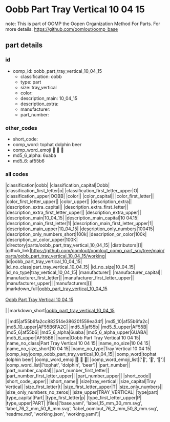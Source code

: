 # Oobb Part Tray Vertical 10 04 15  

note: This is part of OOMP the Oopen Organization Method For Parts. For more details: https://github.com/oomlout/oomp_base

##  part details





### id
* oomp_id: oobb_part_tray_vertical_10_04_15
  * classification: oobb
  * type: part
  * size: tray_vertical
  * color: 
  * description_main: 10_04_15
  * description_extra: 
  * manufacturer: 
  * part_number: 

### other_codes
* short_code: 
* oomp_word: tophat dolphin beer
* oomp_word_emoji :tophat: :dolphin: :beer:
* md5_6_alpha: 6uaba
* md5_6: af55b6

### all codes 
|classification|oobb|
|classification_capital|Oobb|
|classification_first_letter|o|
|classification_first_letter_upper|O|
|classification_upper|OOBB|
|color||
|color_capital||
|color_first_letter||
|color_first_letter_upper||
|color_upper||
|description_extra||
|description_extra_capital||
|description_extra_first_letter||
|description_extra_first_letter_upper||
|description_extra_upper||
|description_main|10_04_15|
|description_main_capital|10 04.15|
|description_main_first_letter|1|
|description_main_first_letter_upper|1|
|description_main_upper|10_04_15|
|description_only_numbers|100415|
|description_only_numbers_short|100k|
|description_or_color|100k|
|description_or_color_upper|100K|
|directory|parts/oobb_part_tray_vertical_10_04_15|
|distributors|[]|
|github_link|https://github.com/oomlout/oomlout_oomp_part_src/tree/main/parts/oobb_part_tray_vertical_10_04_15/working|
|id|oobb_part_tray_vertical_10_04_15|
|id_no_class|part_tray_vertical_10_04_15|
|id_no_size|10_04_15|
|id_no_type|tray_vertical_10_04_15|
|manufacturer||
|manufacturer_capital||
|manufacturer_first_letter||
|manufacturer_first_letter_upper||
|manufacturer_upper||
|manufacturers|[]|
|markdown_full|[oobb_part_tray_vertical_10_04_15](https://github.com/oomlout/oomlout_oomp_part_src/tree/main/parts/oobb_part_tray_vertical_10_04_15/working)<br>[](https://github.com/oomlout/oomlout_oomp_part_src/tree/main/parts/oobb_part_tray_vertical_10_04_15/working)<br>[Oobb Part Tray Vertical 10 04 15](https://github.com/oomlout/oomlout_oomp_part_src/tree/main/parts/oobb_part_tray_vertical_10_04_15/working)<br><br>|
|markdown_short|[oobb_part_tray_vertical_10_04_15](https://github.com/oomlout/oomlout_oomp_part_src/tree/main/parts/oobb_part_tray_vertical_10_04_15/working)<br><br>|
|md5|af55b6fa2cc882514e386201559ea34f|
|md5_10|af55b6fa2c|
|md5_10_upper|AF55B6FA2C|
|md5_5|af55b|
|md5_5_upper|AF55B|
|md5_6|af55b6|
|md5_6_alpha|6uaba|
|md5_6_alpha_upper|6UABA|
|md5_6_upper|AF55B6|
|name|Oobb Part Tray Vertical 10 04 15|
|name_no_class|Part Tray Vertical 10 04 15|
|name_no_size|10 04 15|
|name_no_size_short|10 04 15|
|name_no_type|Tray Vertical 10 04 15|
|oomp_key|oomp_oobb_part_tray_vertical_10_04_15|
|oomp_word|tophat dolphin beer|
|oomp_word_emoji|:tophat: :dolphin: :beer:|
|oomp_word_emoji_list|[':tophat:', ':dolphin:', ':beer:']|
|oomp_word_list|['tophat', 'dolphin', 'beer']|
|part_number||
|part_number_capital||
|part_number_first_letter||
|part_number_first_letter_upper||
|part_number_upper||
|short_code||
|short_code_upper||
|short_name||
|size|tray_vertical|
|size_capital|Tray Vertical|
|size_first_letter|t|
|size_first_letter_upper|T|
|size_only_numbers||
|size_only_numbers_no_zeros||
|size_upper|TRAY_VERTICAL|
|type|part|
|type_capital|Part|
|type_first_letter|p|
|type_first_letter_upper|P|
|type_upper|PART|
|files|['base.yaml', 'label_15_mm_30_mm.svg', 'label_76_2_mm_50_8_mm.svg', 'label_oomlout_76_2_mm_50_8_mm.svg', 'readme.md', 'working.json', 'working.yaml']|
